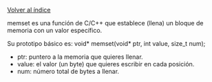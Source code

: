 [Volver al índice](../../../README.md)

memset es una función de C/C++ que establece (llena) un bloque de memoria con un valor específico.

Su prototipo básico es:
void* memset(void* ptr, int value, size_t num);

- ptr: puntero a la memoria que quieres llenar.
- value: el valor (un byte) que quieres escribir en cada posición.
- num: número total de bytes a llenar.